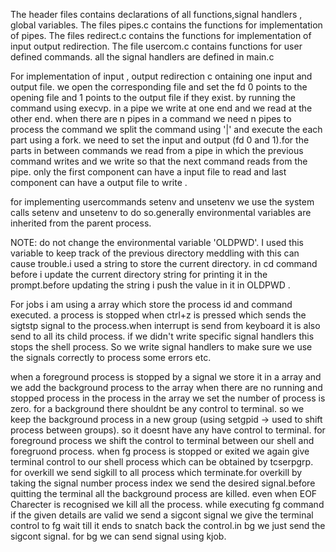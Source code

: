 The header files contains declarations of all functions,signal handlers ,
global variables. The files pipes.c contains the functions for implementation
of pipes. The files redirect.c contains the functions for implementation of  
input output redirection. The file usercom.c contains functions for user defined 
commands. all the signal handlers are defined in main.c

For implementation of input , output redirection c
ontaining one input and output file. we open the corresponding file and set 
the fd 0 points to the opening file and 1 points to the output file if they 
exist. by running the command using execvp. in a pipe we write at one end and 
we read at the other end. when there are n pipes in a command we need n pipes 
to process the command we split the command using '|'  and execute the each 
part using a fork. we need to set the input and output (fd 0 and 1).for the 
parts in between commands we read from a pipe in which the previous command 
writes and we write so that the next command reads from the pipe. only the 
first component can have a input file to read and last component can have a 
output file to write . 

for implementing usercommands setenv and unsetenv we use the system calls 
setenv and unsetenv to do so.generally environmental variables are inherited 
from the parent process.



NOTE: do not change the environmental variable 'OLDPWD'. I used this variable 
to keep track of the previous directory meddling with this can cause 
trouble.i used a string to store the current directory. in cd command before 
i update the current directory string for printing it in the prompt.before 
updating the string i push the value in it in OLDPWD	 .



For jobs i am using a array which store the process id and command executed.
a process is stopped when ctrl+z is pressed which sends the sigtstp signal to 
the process.when interrupt is send from keyboard it is also send to all its
child process. if we didn't write specific signal handlers this stops the 
shell process. So we write signal handlers to make sure we use the signals 
correctly to process some errors etc.

when a foreground process is stopped by a signal we store it in a array and 
we add the background process to the array when there are no running and 
stopped process in the process in the array we set the number of process is 
zero. for a background there shouldnt be any control to terminal. so we keep 
the background process in a new group (using setgpid -> used to shift process 
between groups). so it doesnt have any have control to terminal. for foreground 
process we shift the control to terminal between our shell and 
foregruond process. when fg process is stopped or exited we again give terminal
control to our shell process which can be obtained by tcserpgrp.
for overkill we send sigkill to all process which terminate.for overkill by 
taking the signal number process index we send the desired signal.before 
quitting the terminal all the background process are killed. even when EOF 
Charecter is recognised we kill all the process. while executing fg command 
if the given details are valid we send a sigcont signal we give the terminal
control to fg wait till it ends to snatch back the control.in bg we just send 
the sigcont signal. for bg we can send signal using kjob. 
